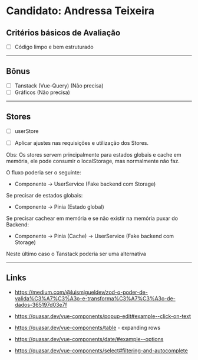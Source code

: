 # Candidato: Andressa Teixeira

## Critérios básicos de Avaliação

- [ ] Código limpo e bem estruturado

---

## Bônus

- [ ] Tanstack (Vue-Query) (Não precisa)
- [ ] Gráficos (Não precisa)

---

## Stores

- [ ] userStore

- [ ] Aplicar ajustes nas requisições e utilização dos Stores.

Obs: Os stores servem principalmente para estados globais e cache em memória, ele pode consumir o localStorage, mas normalmente não faz.

O fluxo poderia ser o seguinte:

- Componente -> UserService (Fake backend com Storage)

Se precisar de estados globais:

- Componente -> Pinia (Estado global)

Se precisar cachear em memória e se não existir na memória puxar do Backend:

- Componente -> Pinia (Cache) -> UserService (Fake backend com Storage)

Neste último caso o Tanstack poderia ser uma alternativa

---

## Links

- https://medium.com/@luismigueldev/zod-o-poder-de-valida%C3%A7%C3%A3o-e-transforma%C3%A7%C3%A3o-de-dados-365197d03e7f

- https://quasar.dev/vue-components/popup-edit#example--click-on-text

- https://quasar.dev/vue-components/table - expanding rows

- https://quasar.dev/vue-components/date/#example--options

- https://quasar.dev/vue-components/select#filtering-and-autocomplete
